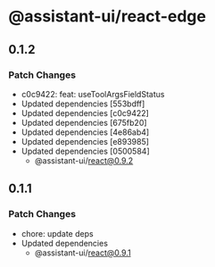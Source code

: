 # @assistant-ui/react-edge

## 0.1.2

### Patch Changes

- c0c9422: feat: useToolArgsFieldStatus
- Updated dependencies [553bdff]
- Updated dependencies [c0c9422]
- Updated dependencies [675fb20]
- Updated dependencies [4e86ab4]
- Updated dependencies [e893985]
- Updated dependencies [0500584]
  - @assistant-ui/react@0.9.2

## 0.1.1

### Patch Changes

- chore: update deps
- Updated dependencies
  - @assistant-ui/react@0.9.1
